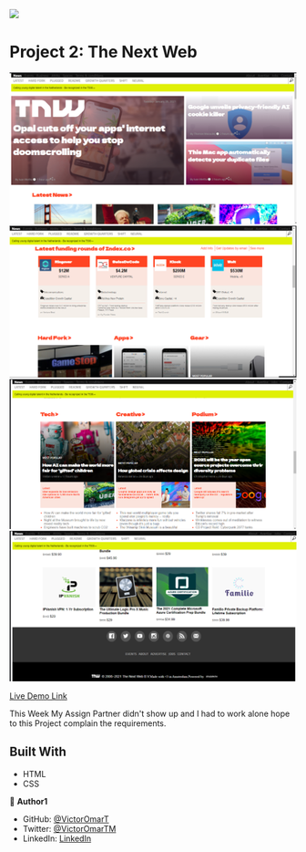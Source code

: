 ![](https://img.shields.io/badge/Microverse-blueviolet)
# Project 2: The Next Web
![screenshot](./cap1.png)
![screenshot](./cap2.png)
![screenshot](./cap3.png)
![screenshot](./cap4.png)

[Live Demo Link](https://victoromart.github.io/The-Next-W/)

This Week My Assign Partner didn't show up and I had to work alone hope to this Project complain the requirements.

## Built With
- HTML
- CSS


👤 **Author1**

- GitHub: [@VictorOmarT](https://github.com/VictorOmarT)
- Twitter: [@VictorOmarTM](https://twitter.com/VictorOmarTM)
- LinkedIn: [LinkedIn](https://www.linkedin.com/in/victoromartm/)
